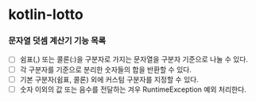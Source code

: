 # kotlin-lotto

### 문자열 덧셈 계산기 기능 목록

- [ ] 쉼표(,) 또는 콜론(:)을 구분자로 가지는 문자열을 구분자 기준으로 나눌 수 있다.
- [ ] 각 구분자를 기준으로 분리한 숫자들의 합을 반환할 수 있다.
- [ ] 기본 구분자(쉼표, 콜론) 외에 커스텀 구분자를 지정할 수 있다.
- [ ] 숫자 이외의 값 또는 음수를 전달하는 겨우 RuntimeException 예외 처리한다.